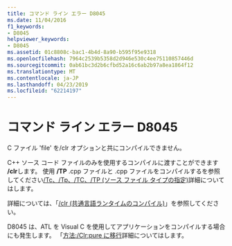 ```yaml
---
title: コマンド ライン エラー D8045
ms.date: 11/04/2016
f1_keywords:
- D8045
helpviewer_keywords:
- D8045
ms.assetid: 01c8808c-bac1-4b4d-8a90-b595f95e9318
ms.openlocfilehash: 7964c2539b5358d2d946e530c4ee75110857446d
ms.sourcegitcommit: 0ab61bc3d2b6cfbd52a16c6ab2b97a8ea1864f12
ms.translationtype: MT
ms.contentlocale: ja-JP
ms.lasthandoff: 04/23/2019
ms.locfileid: "62214197"
---
```

# <a name="command-line-error-d8045"></a>コマンド ライン エラー D8045

C ファイル 'file' を/clr オプションと共にコンパイルできません。

C++ ソース コード ファイルのみを使用するコンパイルに渡すことができます **/clr**します。  使用 **/TP** .cpp ファイルと .cpp ファイルをコンパイルするを参照してください[/Tc、/Tp、/TC、/TP (ソース ファイル タイプの指定)](../../build/reference/tc-tp-tc-tp-specify-source-file-type.md)詳細についてはします。

詳細については、「[/clr (共通言語ランタイムのコンパイル)](../../build/reference/clr-common-language-runtime-compilation.md)」を参照してください。

D8045 は、ATL を Visual C を使用してアプリケーションをコンパイルする場合にも発生します。 「[方法:/Clr:pure に移行](../../dotnet/how-to-migrate-to-clr.md)詳細についてはします。